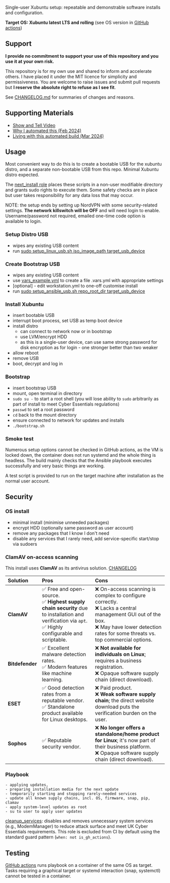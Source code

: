 Single-user Xubuntu setup: repeatable and demonstrable software installs and configuration.

**Target OS: Xubuntu latest LTS and rolling** (see OS version in [GitHub actions](.github/workflows/test_install.yml))

## Support

**I provide no commitment to support your use of this repository and you use it at your own risk.**

This repository is for my own use and shared to inform and accelerate others.
I have placed it under the MIT licence for simplicity and permissiveness.
You are welcome to raise issues and submit pull requests but **I reserve the absolute right to refuse as I see fit**.

See [CHANGELOG.md](./CHANGELOG.md) for summaries of changes and reasons.

## Supporting Materials

- [Show and Tell Video](https://www.youtube.com/watch?v=CyuGg4F850g)
- [Why I automated this (Feb 2024)](https://tempered.works/posts/2024-02-27-automated-laptop-build-intro/)
- [Living with this automated build (Mar 2024)](https://tempered.works/posts/2024-02-27-automated-laptop-build-intro/)

## Usage

Most convenient way to do this is to create a bootable USB for the xubuntu distro, and a separate non-bootable USB from this repo. Minimal Xubuntu distro expected.

The [next_install role](./roles/next_install) places these scripts in a non-user modifiable directory and grants sudo rights to execute them. Some safety checks are in place but user takes responsibility for any data loss that may occur.

NOTE: the setup ends by setting up NordVPN with some security-related settings. **The network killswitch will be OFF** and will need login to enable. Username/password not required, emailed one-time code option is available to login.

### Setup Distro USB

- wipes any existing USB content
- run [sudo setup_linux_usb.sh iso_image_path target_usb_device](./roles/next_install/files/setup_linux_usb.sh)

### Create Bootstrap USB

- wipes any existing USB content
- use [vars_example.yml](./vars_example.yml) to create a file .vars.yml with appropriate settings
- [optional] - edit workstation.yml to one-off customise install
- run [sudo setup_ansible_usb.sh repo_root_dir target_usb_device](./roles/next_install/files/setup_ansible_usb.sh)

### Install Xubuntu

- insert bootable USB
- interrupt boot process, set USB as temp boot device
- install distro
    - can connect to network now or in bootstrap
    - use LVM/encrypt HDD
    - as this is a single-user device, can use same strong password for disk encryption as for login - one stronger better than two weaker
- allow reboot
- remove USB
- boot, decrypt and log in

### Bootstrap

- insert bootstrap USB
- mount, open terminal in directory
- `sudo su -` to start a root shell (you will lose ability to `sudo` arbitrarily as part of install to meet Cyber Essentials regulations)
- `passwd` to set a root password
- `cd` back to the mount directory
- ensure connected to network for updates and installs
- `./bootstrap.sh`

### Smoke test

Numerous setup options cannot be checked in GitHub actions, as the VM is locked down, the container does not run systemd and the whole thing is headless. The build mainly checks that the Ansible playbook executes successfully and very basic things are working.

A test script is provided to run on the target machine after installation as the normal user account.

## Security

### OS install

- minimal install (minimise unneeded packages)
- encrypt HDD (optionally same password as user account)
- remove any packages that I know I don't need
- disable any services that I rarely need, add service-specific start/stop via sudoers

### ClamAV on-access scanning

This install uses **ClamAV** as its antivirus solution. [CHANGELOG](CHANGELOG.md#fixes-and-security-improvement-to-clamav-on-access-setup)

| Solution | Pros | Cons |
| :--- | :--- | :--- |
| **ClamAV** | ✅ Free and open-source.<br>✅ **Highest supply chain security** due to installation and verification via `apt`.<br>✅ Highly configurable and scriptable. | ❌ On-access scanning is complex to configure correctly.<br>❌ Lacks a central management GUI out of the box.<br>❌ May have lower detection rates for some threats vs. top commercial options. |
| **Bitdefender** | ✅ Excellent malware detection rates.<br>✅ Modern features like machine learning. | ❌ **Not available for individuals on Linux**; requires a business registration.<br>❌ Opaque software supply chain (direct download). |
| **ESET** | ✅ Good detection rates from a reputable vendor.<br>✅ Standalone product available for Linux desktops. | ❌ Paid product.<br>❌ **Weak software supply chain**; the direct website download puts the verification burden on the user. |
| **Sophos** | ✅ Reputable security vendor. | ❌ **No longer offers a standalone/home product for Linux**; it's now part of their business platform.<br>❌ Opaque software supply chain (direct download). |


### Playbook
    - applying updates,
    - preparing installation media for the next update
    - temporarily starting and stopping rarely-needed services
    - update all known supply chains, incl. OS, firmware, snap, pip, clamav
    - apply system-level updates as root
    - su to user to apply user updates
 [cleanup_services](roles/cleanup_services): disables and removes unnecessary system services (e.g., ModemManager) to reduce attack surface and meet UK Cyber Essentials requirements. This role is excluded from CI by default using the standard guard pattern (`when: not is_gh_actions`).

## Testing

[GitHub actions](.github/workflows) runs playbook on a container of the same OS as target. Tasks requiring a graphical target or systemd interaction (snap, systemctl) cannot be tested in a container.
